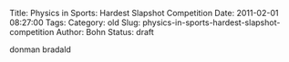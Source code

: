 Title: Physics in Sports: Hardest Slapshot Competition
Date: 2011-02-01 08:27:00
Tags: 
Category: old
Slug: physics-in-sports-hardest-slapshot-competition
Author: Bohn
Status: draft

donman bradald
